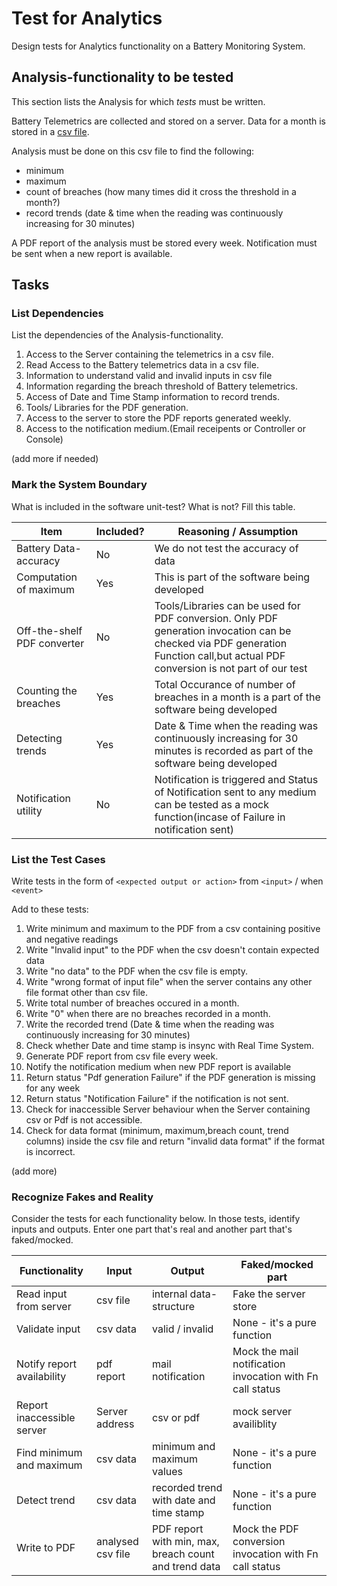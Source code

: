 # Test for Analytics

Design tests for Analytics functionality on a Battery Monitoring System.



## Analysis-functionality to be tested

This section lists the Analysis for which _tests_ must be written.

Battery Telemetrics are collected and stored on a server.
Data for a month is stored in a [csv file](https://en.wikipedia.org/wiki/Comma-separated_values).

Analysis must be done on this csv file to find the following:
- minimum
- maximum
- count of breaches (how many times did it cross the threshold in a month?)
- record trends (date & time when the reading was continuously increasing for 30 minutes)

A PDF report of the analysis must be stored every week.
Notification must be sent when a new report is available.

## Tasks

### List Dependencies

List the dependencies of the Analysis-functionality.

1. Access to the Server containing the telemetrics in a csv file.
2. Read Access to the Battery telemetrics data in a csv file.
3. Information to understand valid and invalid inputs in csv file
4. Information regarding the breach threshold of Battery telemetrics.
5. Access of Date and Time Stamp information to record trends.
6. Tools/ Libraries for the PDF generation.
7. Access to the server to store the PDF reports generated weekly.
8. Access to the notification medium.(Email receipents or Controller or Console)


(add more if needed)

### Mark the System Boundary

What is included in the software unit-test? What is not? Fill this table.

| Item                      | Included?     | Reasoning / Assumption
|---------------------------|---------------|---
Battery Data-accuracy       | No            | We do not test the accuracy of data
Computation of maximum      | Yes           | This is part of the software being developed
Off-the-shelf PDF converter | No            | Tools/Libraries can be used for PDF conversion. Only PDF generation invocation can be checked via PDF generation Function call,but actual PDF conversion is not part of our test
Counting the breaches       | Yes           | Total Occurance of number of breaches in a month is a part of the software being developed
Detecting trends            | Yes           | Date & Time when the reading was continuously increasing for 30 minutes is recorded as part of the software being developed      
Notification utility        | No            | Notification is triggered and Status of Notification sent to any medium can be tested as a mock function(incase of Failure in notification sent)

### List the Test Cases

Write tests in the form of `<expected output or action>` from `<input>` / when `<event>`

Add to these tests:

1. Write minimum and maximum to the PDF from a csv containing positive and negative readings
2. Write "Invalid input" to the PDF when the csv doesn't contain expected data
3. Write "no data" to the PDF when the csv file is empty.
4. Write "wrong format of input file" when the server contains any other file format other than csv file.
5. Write total number of breaches occured in a month.
6. Write "0" when there are no breaches recorded in a month.
7. Write the recorded trend (Date & time when the reading was continuously increasing for 30 minutes)
8. Check whether Date and time stamp is insync with Real Time System.
9. Generate PDF report from csv file every week.
10. Notify the notification medium when new PDF report is available
11. Return status "Pdf generation Failure" if the PDF generation is missing for any week
12. Return status "Notification Failure" if the notification is not sent.
13. Check for inaccessible Server behaviour when the Server containing csv or Pdf is not accessible.
14. Check for data format (minimum, maximum,breach count, trend columns) inside the csv file and return "invalid data format" if the format is incorrect.


(add more)

### Recognize Fakes and Reality

Consider the tests for each functionality below.
In those tests, identify inputs and outputs.
Enter one part that's real and another part that's faked/mocked.

| Functionality            | Input         | Output                      | Faked/mocked part
|--------------------------|-------------- |-----------------------------|---
Read input from server     | csv file      | internal data-structure     | Fake the server store
Validate input             | csv data      | valid / invalid             | None - it's a pure function
Notify report availability | pdf report    | mail notification           | Mock the mail notification invocation with Fn call status
Report inaccessible server |Server address | csv or pdf                  | mock server availiblity
Find minimum and maximum   | csv data      | minimum and maximum values              | None - it's a pure function
Detect trend               | csv data     |recorded trend with date and time stamp             | None - it's a pure function
Write to PDF               | analysed csv file      | PDF report with min, max, breach count and trend data                 | Mock the PDF conversion invocation with Fn call status
